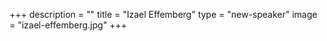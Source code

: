 +++
description = ""
title = "Izael Effemberg"
type = "new-speaker"
image = "izael-effemberg.jpg"
+++